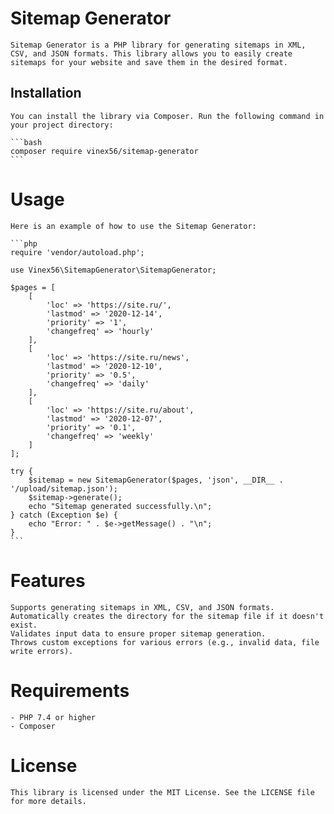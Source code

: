 # Sitemap Generator

    Sitemap Generator is a PHP library for generating sitemaps in XML, CSV, and JSON formats. This library allows you to easily create sitemaps for your website and save them in the desired format.

## Installation

    You can install the library via Composer. Run the following command in your project directory:

    ```bash
    composer require vinex56/sitemap-generator
    ```

# Usage

    Here is an example of how to use the Sitemap Generator:

    ```php
    require 'vendor/autoload.php';

    use Vinex56\SitemapGenerator\SitemapGenerator;

    $pages = [
        [
            'loc' => 'https://site.ru/',
            'lastmod' => '2020-12-14',
            'priority' => '1',
            'changefreq' => 'hourly'
        ],
        [
            'loc' => 'https://site.ru/news',
            'lastmod' => '2020-12-10',
            'priority' => '0.5',
            'changefreq' => 'daily'
        ],
        [
            'loc' => 'https://site.ru/about',
            'lastmod' => '2020-12-07',
            'priority' => '0.1',
            'changefreq' => 'weekly'
        ]
    ];

    try {
        $sitemap = new SitemapGenerator($pages, 'json', __DIR__ . '/upload/sitemap.json');
        $sitemap->generate();
        echo "Sitemap generated successfully.\n";
    } catch (Exception $e) {
        echo "Error: " . $e->getMessage() . "\n";
    }
    ```

# Features

    Supports generating sitemaps in XML, CSV, and JSON formats.
    Automatically creates the directory for the sitemap file if it doesn't exist.
    Validates input data to ensure proper sitemap generation.
    Throws custom exceptions for various errors (e.g., invalid data, file write errors).

# Requirements

    - PHP 7.4 or higher
    - Composer

# License

    This library is licensed under the MIT License. See the LICENSE file for more details.